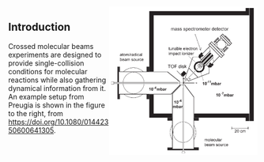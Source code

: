 
<img align="right" width="300" height="300" src="device1.png">

## Introduction

Crossed molecular beams experiments are designed to provide single-collision conditions for molecular reactions while also gathering dynamical information from it. An example setup from Preugia is shown in the figure to the right, from https://doi.org/10.1080/01442350600641305.
